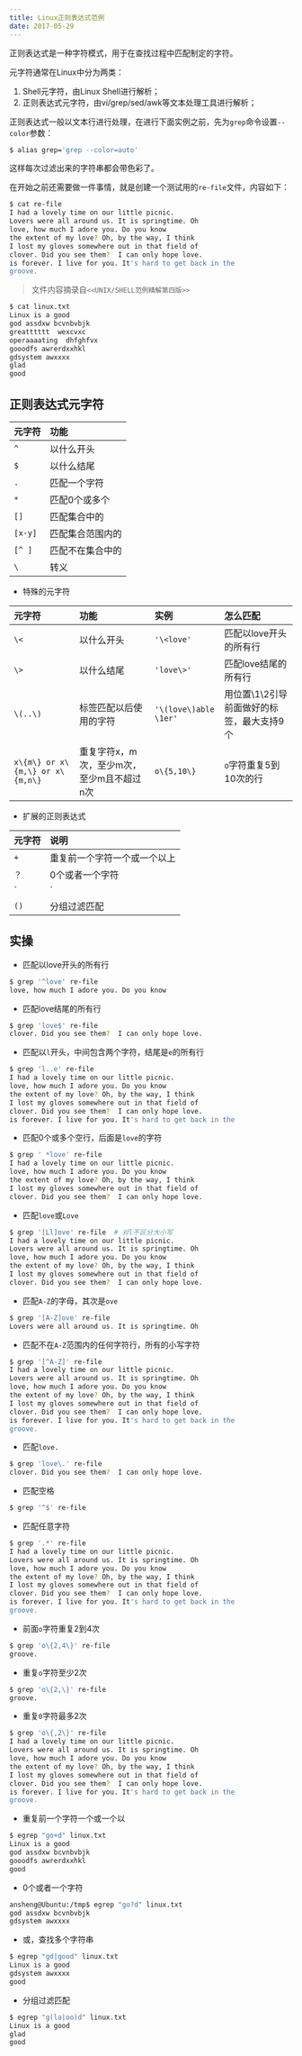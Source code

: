 ```yaml
---
title: Linux正则表达式范例
date: 2017-05-29
---
```


正则表达式是一种字符模式，用于在查找过程中匹配制定的字符。

元字符通常在Linux中分为两类：

1. Shell元字符，由Linux Shell进行解析；
2. 正则表达式元字符，由vi/grep/sed/awk等文本处理工具进行解析；

正则表达式一般以文本行进行处理，在进行下面实例之前，先为`grep`命令设置`--color`参数：

```bash
$ alias grep='grep --color=auto'
```

这样每次过滤出来的字符串都会带色彩了。

在开始之前还需要做一件事情，就是创建一个测试用的`re-file`文件，内容如下：

```bash
$ cat re-file
I had a lovely time on our little picnic.
Lovers were all around us. It is springtime. Oh
love, how much I adore you. Do you know
the extent of my love? Oh, by the way, I think
I lost my gloves somewhere out in that field of
clover. Did you see them?  I can only hope love.
is forever. I live for you. It's hard to get back in the
groove.
```

> 文件内容摘录自`<<UNIX/SHELL范例精解第四版>>`

```bash
$ cat linux.txt
Linux is a good 
god assdxw bcvnbvbjk
greatttttt  wexcvxc
operaaaating  dhfghfvx
gooodfs awrerdxxhkl
gdsystem awxxxx
glad
good
```

## 正则表达式元字符

|元字符|功能|
|:--|:--|
|`^`|以什么开头|
|`$`|以什么结尾|
|`.`|匹配一个字符|
|`*`|匹配0个或多个|
|`[]`|匹配集合中的|
|`[x-y]`|匹配集合范围内的|
|`[^ ]`|匹配不在集合中的|
|`\`|转义|`'love\.'`|

- 特殊的元字符

|元字符|功能|实例|怎么匹配|
|:--|:--|:--|:--|
|`\<`|以什么开头|`'\<love'`|匹配以love开头的所有行|
|`\>`|以什么结尾|`'love\>'`|匹配love结尾的所有行|
|`\(..\)`|标签匹配以后使用的字符|`'\(love\)able \1er'`|用位置\1\2引导前面做好的标签，最大支持9个|
|`x\{m\} or x\{m,\} or x\{m,n\}`|重复字符x，m次，至少m次，至少m且不超过n次|`o\{5,10\}`|`o`字符重复5到10次的行|

- 扩展的正则表达式

|元字符|说明|
|:---|:---|
|`+`|重复前一个字符一个或一个以上|
|`？`|0个或者一个字符|
|`|`|表示或，查找多个字符串|
|`()`|分组过滤匹配|

## 实操

- 匹配以love开头的所有行

```bash
$ grep '^love' re-file
love, how much I adore you. Do you know
```

- 匹配love结尾的所有行

```bash
$ grep 'love$' re-file
clover. Did you see them?  I can only hope love.
```

- 匹配以`l`开头，中间包含两个字符，结尾是`e`的所有行

```bash
$ grep 'l..e' re-file
I had a lovely time on our little picnic.
love, how much I adore you. Do you know
the extent of my love? Oh, by the way, I think
I lost my gloves somewhere out in that field of
clover. Did you see them?  I can only hope love.
is forever. I live for you. It's hard to get back in the
```

- 匹配0个或多个空行，后面是`love`的字符

```bash
$ grep ' *love' re-file
I had a lovely time on our little picnic.
love, how much I adore you. Do you know
the extent of my love? Oh, by the way, I think
I lost my gloves somewhere out in that field of
clover. Did you see them?  I can only hope love.
```

- 匹配`love`或`Love`

```bash
$ grep '[Ll]ove' re-file  # 对l不区分大小写
I had a lovely time on our little picnic.
Lovers were all around us. It is springtime. Oh
love, how much I adore you. Do you know
the extent of my love? Oh, by the way, I think
I lost my gloves somewhere out in that field of
clover. Did you see them?  I can only hope love.
```

- 匹配`A-Z`的字母，其次是`ove`

```bash
$ grep '[A-Z]ove' re-file
Lovers were all around us. It is springtime. Oh
```

- 匹配不在`A-Z`范围内的任何字符行，所有的小写字符

```bash
$ grep '[^A-Z]' re-file
I had a lovely time on our little picnic.
Lovers were all around us. It is springtime. Oh
love, how much I adore you. Do you know
the extent of my love? Oh, by the way, I think
I lost my gloves somewhere out in that field of
clover. Did you see them?  I can only hope love.
is forever. I live for you. It's hard to get back in the
groove.
```

- 匹配`love.`

```bash
$ grep 'love\.' re-file
clover. Did you see them?  I can only hope love.
```

- 匹配空格

```bash
$ grep '^$' re-file
```

- 匹配任意字符

```bash
$ grep '.*' re-file
I had a lovely time on our little picnic.
Lovers were all around us. It is springtime. Oh
love, how much I adore you. Do you know
the extent of my love? Oh, by the way, I think
I lost my gloves somewhere out in that field of
clover. Did you see them?  I can only hope love.
is forever. I live for you. It's hard to get back in the
groove.
```

- 前面`o`字符重复2到4次

```bash
$ grep 'o\{2,4\}' re-file
groove.
```

- 重复`o`字符至少2次

```bash
$ grep 'o\{2,\}' re-file
groove.
```

- 重复`0`字符最多2次

```bash
$ grep 'o\{,2\}' re-file
I had a lovely time on our little picnic.
Lovers were all around us. It is springtime. Oh
love, how much I adore you. Do you know
the extent of my love? Oh, by the way, I think
I lost my gloves somewhere out in that field of
clover. Did you see them?  I can only hope love.
is forever. I live for you. It's hard to get back in the
groove.
```

- 重复前一个字符一个或一个以

```bash
$ egrep "go+d" linux.txt
Linux is a good
god assdxw bcvnbvbjk
gooodfs awrerdxxhkl
good
```

- 0个或者一个字符

```bash
ansheng@Ubuntu:/tmp$ egrep "go?d" linux.txt
god assdxw bcvnbvbjk
gdsystem awxxxx
```

- 或，查找多个字符串

```bash
$ egrep "gd|good" linux.txt
Linux is a good
gdsystem awxxxx
good
```

- 分组过滤匹配

```bash
$ egrep "g(la|oo)d" linux.txt
Linux is a good
glad
good
```

